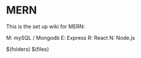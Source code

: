 # MERN

This is the set up wiki for MERN:

M: mySQL / Mongodb
E: Express
R: React
N: Node.js

$(folders)
$(files)
<!--stackedit_data:
eyJoaXN0b3J5IjpbNTkzMDY0MzY3XX0=
-->